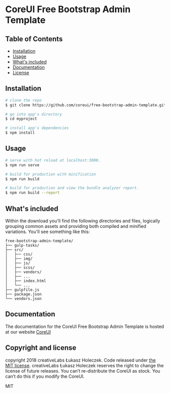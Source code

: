 # CoreUI Free Bootstrap Admin Template

## Table of Contents

* [Installation](#installation)
* [Usage](#usage)
* [What's included](#whats-included)
* [Documentation](#documentation)
* [License](#license)

## Installation

``` bash
# clone the repo
$ git clone https://github.com/coreui/free-bootstrap-admin-template.git myproject

# go into app's directory
$ cd myproject

# install app's dependencies
$ npm install
```

## Usage

``` bash
# serve with hot reload at localhost:3000.
$ npm run serve

# build for production with minification
$ npm run build

# build for production and view the bundle analyzer report.
$ npm run build --report
```

## What's included

Within the download you'll find the following directories and files, logically grouping common assets and providing both compiled and minified variations. You'll see something like this:

```
free-bootstrap-admin-template/
├── gulp-tasks/
├── src/
│   ├── css/
│   ├── img/
│   ├── js/
│   ├── scss/
│   ├── vendors/
│   ├── ...
│   ├── index.html
│   └── ...
├── gulpfile.js
├── package.json
└── vendors.json
```

## Documentation

The documentation for the CoreUI Free Bootstrap Admin Template is hosted at our website [CoreUI](https://coreui.io/)

## Copyright and license

copyright 2018 creativeLabs Łukasz Holeczek. Code released under [the MIT license](https://github.com/coreui/free-bootstrap-admin-template/blob/master/LICENSE).
creativeLabs Łukasz Holeczek reserves the right to change the license of future releases. You can’t re-distribute the CoreUI as stock. You can’t do this if you modify the CoreUI.

MIT
